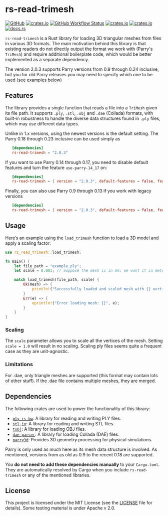 # rs-read-trimesh
[![GitHub](https://img.shields.io/badge/GitHub-777777)](https://github.com/bourumir-wyngs/rs-read-trimesh)
[![crates.io](https://img.shields.io/crates/v/rs-read-trimesh.svg)](https://crates.io/crates/rs-read-trimesh)
[![GitHub Workflow Status](https://img.shields.io/github/actions/workflow/status/bourumir-wyngs/rs-read-trimesh/rust.yml)](https://github.com/bourumir-wyngs/rs-read-trimesh/actions)
[![crates.io](https://img.shields.io/crates/l/rs-read-trimesh.svg)](https://crates.io/crates/rs-read-trimesh)
[![crates.io](https://img.shields.io/crates/d/rs-read-trimesh.svg)](https://crates.io/crates/rs-read-trimesh)
[![docs.rs](https://docs.rs/rs-read-trimesh/badge.svg)](https://docs.rs/rs-read-trimesh)

`rs-read-trimesh` is a Rust library for loading 3D triangular meshes from files in various 3D formats. The main motivation behind this library is that existing readers do not directly output the format we work with (Parry's `TriMesh`) and require additional boilerplate code, which would be better implemented as a separate dependency.

The version 2.0.3 supports Parry versions from 0.9 through 0.24 inclusive, but you for old Parry releases you may need to specify which one
to be used (see examples below)

## Features
The library provides a single function that reads a file into a `TriMesh` given its file path. It supports `.ply`, `.stl`, `.obj` and `.dae` (Collada) formats, with built-in robustness to handle the diverse data structures found in `.ply` files, which may use different data types.

Unlike in 1.x versions, using the newest versions is the default setting. The Parry 0.18 through 0.23 inclusive can be used simply as

```toml
   [dependencies]
   rs-read-trimesh = "2.0.3"
```

If you want to use Parry 0.14 through 0.17, you need to disable default features and turn the feature `use-parry-14_17` on:

```toml
   [dependencies]
   rs-read-trimesh = { version = "2.0.3", default-features = false, features = ["use-parry-14_17"] }
```

Finally, you can also use Parry 0.9 through 0.13 if you work with legacy versions
```toml
   [dependencies]
   rs-read-trimesh = { version = "2.0.3", default-features = false, features = ["use-parry-9_13"] }
```

## Usage

Here’s an example using the `load_trimesh` function to load a 3D model and apply a scaling factor:

```rust
use rs_read_trimesh::load_trimesh;

fn main() {
    let file_path = "example.ply"; 
    let scale = 0.001; // Suppose the mesh is in mm; we want it in meters.

    match load_trimesh(file_path, scale) {
        Ok(mesh) => {
            println!("Successfully loaded and scaled mesh with {} vertices.", mesh.vertices.len());
        }
        Err(e) => {
            eprintln!("Error loading mesh: {}", e);
        }
    }
}
```

### Scaling

The `scale` parameter allows you to scale all the vertices of the mesh. Setting `scale = 1.0` will result in no scaling. Scaling ply files seems quite a frequent case as they are unit-agnostic.

### Limitations
For .dae, only triangle meshes are supported (this format may contain lots of other stuff). If the .dae file contains multiple meshes, they are merged.

## Dependencies

The following crates are used to power the functionality of this library:

- [`ply-rs-bw`](https://crates.io/crates/ply-rs-bw): A library for reading and writing PLY files.
- [`stl_io`](https://crates.io/crates/stl_io): A library for reading and writing STL files.
- [`tobj`](https://crates.io/crates/tobj): A library for loading OBJ files.
- [`dae-parser`](https://crates.io/crates/dae-parser): A library for loading Collada (DAE) files.
- [`parry3d`](https://crates.io/crates/parry3d): Provides 3D geometry processing for physical simulations. 

Parry is only used as much here as its mesh data structure is involved. As mentioned, versions from as old as 0.9
to the recent 0.18 are supported.

You **do not need to add these dependencies manually** to your `Cargo.toml`. They are automatically resolved by Cargo when you include `rs-read-trimesh` or any of the mentioned libraries.

## License

This project is licensed under the MIT License (see the [LICENSE](LICENSE) file for details). Some testing material is under Apache v 2.0.
